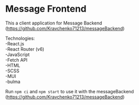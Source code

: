 # Message Frontend
This a client application for Message Backend (https://github.com/Kravchenko71213/messageBackend)

Technologies:\
-React.js\
-React Router (v6)\
-JavaScript\
-Fetch API\
-HTML\
-SCSS\
-MUI\
-bulma

Run `npm ci` and `npm start` to use it with the messageBackend (https://github.com/Kravchenko71213/messageBackend)
